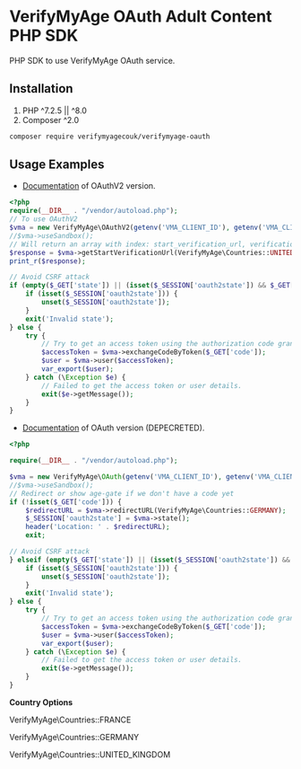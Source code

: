 # VerifyMyAge OAuth Adult Content PHP SDK

PHP SDK to use VerifyMyAge OAuth service. 

## Installation
1. PHP ^7.2.5 || ^8.0
2. Composer ^2.0
```bash
composer require verifymyagecouk/verifymyage-oauth
```

## Usage Examples
 - [Documentation](https://docs.verifymyage.com/docs/adult/authorisation/) of OAuthV2 version.
```php
<?php  
require(__DIR__ . "/vendor/autoload.php");
// To use OAuthV2
$vma = new VerifyMyAge\OAuthV2(getenv('VMA_CLIENT_ID'), getenv('VMA_CLIENT_SECRET'), getenv('VMA_REDIRECT_URL'));
//$vma->useSandbox();
// Will return an array with index: start_verification_url, verification_id and verification_status
$response = $vma->getStartVerificationUrl(VerifyMyAge\Countries::UNITED_STATES_OF_AMERICA);
print_r($response);

// Avoid CSRF attack
if (empty($_GET['state']) || (isset($_SESSION['oauth2state']) && $_GET['state'] !== $_SESSION['oauth2state'])) {
    if (isset($_SESSION['oauth2state'])) {
        unset($_SESSION['oauth2state']);
    }
    exit('Invalid state');
} else {
    try {
        // Try to get an access token using the authorization code grant.
        $accessToken = $vma->exchangeCodeByToken($_GET['code']);
        $user = $vma->user($accessToken);
        var_export($user);
    } catch (\Exception $e) {
        // Failed to get the access token or user details.
        exit($e->getMessage());
    }
}
```

- [Documentation](https://docs.verifymyage.com/docs/adult/oauth2/) of OAuth version (DEPECRETED).
```php
<?php

require(__DIR__ . "/vendor/autoload.php");

$vma = new VerifyMyAge\OAuth(getenv('VMA_CLIENT_ID'), getenv('VMA_CLIENT_SECRET'), getenv('VMA_REDIRECT_URL'));
//$vma->useSandbox();
// Redirect or show age-gate if we don't have a code yet
if (!isset($_GET['code'])) {
    $redirectURL = $vma->redirectURL(VerifyMyAge\Countries::GERMANY);
    $_SESSION['oauth2state'] = $vma->state();
    header('Location: ' . $redirectURL);
    exit;

// Avoid CSRF attack
} elseif (empty($_GET['state']) || (isset($_SESSION['oauth2state']) && $_GET['state'] !== $_SESSION['oauth2state'])) {
    if (isset($_SESSION['oauth2state'])) {
        unset($_SESSION['oauth2state']);
    }
    exit('Invalid state');
} else {
    try {
        // Try to get an access token using the authorization code grant.
        $accessToken = $vma->exchangeCodeByToken($_GET['code']);
        $user = $vma->user($accessToken);
        var_export($user);
    } catch (\Exception $e) {
        // Failed to get the access token or user details.
        exit($e->getMessage());
    }
}
```

**Country Options**

VerifyMyAge\Countries::FRANCE

VerifyMyAge\Countries::GERMANY

VerifyMyAge\Countries::UNITED_KINGDOM